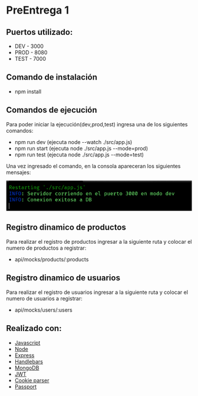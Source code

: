 # PreEntrega 1

## Puertos utilizado:
- DEV - 3000
- PROD - 8080
- TEST - 7000

## Comando de instalación 
- npm install

## Comandos de ejecución 
Para poder iniciar la ejecución(dev,prod,test) ingresa una de los siguientes comandos:

- npm run dev (ejecuta node --watch ./src/app.js) 
- npm run start (ejecuta node ./src/app.js --mode=prod) 
- npm run test (ejecuta node ./src/app.js --mode=test) 

Una vez ingresado el comando, en la consola apareceran los siguientes mensajes:

![ejemplo: mensaje de consola con winston](./src/public/images/img01.png)


##  Registro dinamico de productos

Para realizar el registro de productos ingresar a la siguiente ruta y colocar el numero de productos a registrar:

- api/mocks/products/:products


##  Registro dinamico de usuarios
Para realizar el registro de usuarios ingresar a la siguiente ruta y colocar el numero de usuarios a registrar:

- api/mocks/users/:users 


## Realizado con:
- [Javascript](https://developer.mozilla.org/es/docs/Web/JavaScript)
- [Node](https://nodejs.org/en/)
- [Express](https://expressjs.com/es/guide/routing.html)
- [Handlebars](https://handlebarsjs.com/)
- [MongoDB](https://www.mongodb.com/)
- [JWT](https://jwt.io/)
- [Cookie parser](https://www.npmjs.com/package/cookie-parser)
- [Passport](https://www.passportjs.org/)
